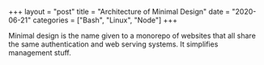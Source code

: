+++
layout = "post"
title = "Architecture of Minimal Design"
date = "2020-06-21"
categories = ["Bash", "Linux", "Node"]
+++

Minimal design is the name given to a monorepo of websites that all share the same authentication and web serving systems.  It simplifies management stuff.
